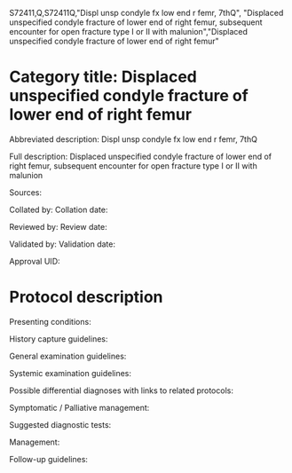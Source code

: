 S72411,Q,S72411Q,"Displ unsp condyle fx low end r femr, 7thQ", "Displaced unspecified condyle fracture of lower end of right femur, subsequent encounter for open fracture type I or II with malunion","Displaced unspecified condyle fracture of lower end of right femur"
# Category title: Displaced unspecified condyle fracture of lower end of right femur

Abbreviated description: Displ unsp condyle fx low end r femr, 7thQ

Full description: Displaced unspecified condyle fracture of lower end of right femur, subsequent encounter for open fracture type I or II with malunion

Sources:

Collated by:
Collation date:

Reviewed by:
Review date:

Validated by:
Validation date:

Approval UID:

# Protocol description

Presenting conditions:

History capture guidelines:

General examination guidelines:

Systemic examination guidelines:

Possible differential diagnoses with links to related protocols:

Symptomatic / Palliative management:

Suggested diagnostic tests:

Management:

Follow-up guidelines:
